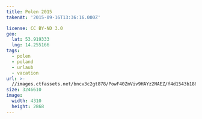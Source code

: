 ```yaml
---
title: Polen 2015
takenAt: '2015-09-16T13:36:16.000Z'

license: CC BY-ND 3.0
geo:
  lat: 53.919333
  lng: 14.255166
tags:
  - polen
  - poland
  - urlaub
  - vacation
url: >-
  //images.ctfassets.net/bncv3c2gt878/PowF40ZmViv9HAYz2NAEZ/f4d1543b188e590cf0215a949e39209f/polen-2015_25325057684_o
size: 3246610
image:
  width: 4310
  height: 2868
---
```

